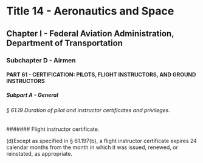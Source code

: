 
# Title 14 - Aeronautics and Space
## Chapter I - Federal Aviation Administration, Department of Transportation
### Subchapter D - Airmen
#### PART 61 - CERTIFICATION: PILOTS, FLIGHT INSTRUCTORS, AND GROUND INSTRUCTORS
##### Subpart A - General
###### § 61.19 Duration of pilot and instructor certificates and privileges.
####### Flight instructor certificate.

(d)Except as specified in § 61.197(b), a flight instructor certificate expires 24 calendar months from the month in which it was issued, renewed, or reinstated, as appropriate.

